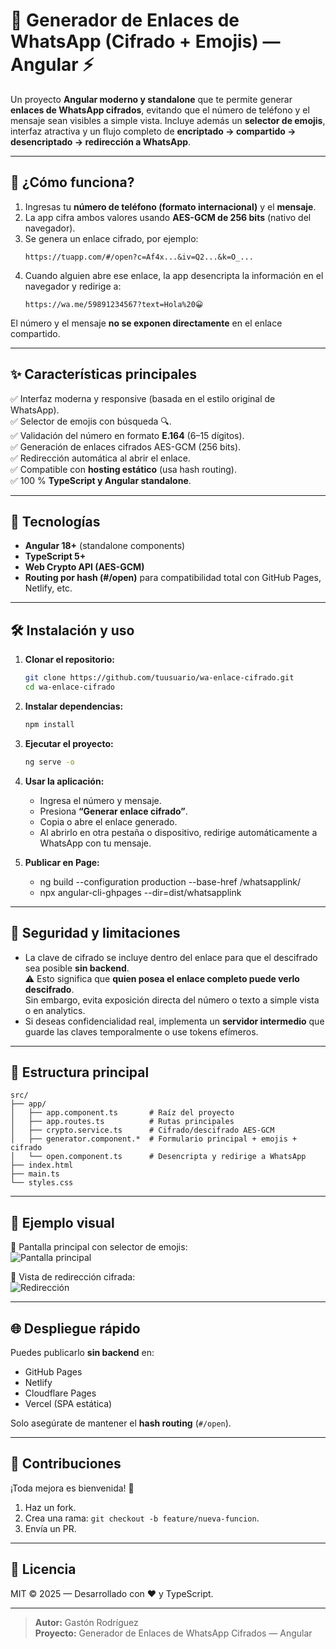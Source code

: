 # 🚀 Generador de Enlaces de WhatsApp (Cifrado + Emojis) — Angular ⚡️

Un proyecto **Angular moderno y standalone** que te permite generar **enlaces de WhatsApp cifrados**, evitando que el número de teléfono y el mensaje sean visibles a simple vista. Incluye además un **selector de emojis**, interfaz atractiva y un flujo completo de **encriptado → compartido → desencriptado → redirección a WhatsApp**.

---

## 🧠 ¿Cómo funciona?
1. Ingresas tu **número de teléfono (formato internacional)** y el **mensaje**.
2. La app cifra ambos valores usando **AES-GCM de 256 bits** (nativo del navegador).
3. Se genera un enlace cifrado, por ejemplo:
   ```text
   https://tuapp.com/#/open?c=Af4x...&iv=Q2...&k=O_...
   ```
4. Cuando alguien abre ese enlace, la app desencripta la información en el navegador y redirige a:
   ```text
   https://wa.me/59891234567?text=Hola%20😀
   ```

El número y el mensaje **no se exponen directamente** en el enlace compartido.

---

## ✨ Características principales
✅ Interfaz moderna y responsive (basada en el estilo original de WhatsApp).  
✅ Selector de emojis con búsqueda 🔍.  
✅ Validación del número en formato **E.164** (6–15 dígitos).  
✅ Generación de enlaces cifrados AES-GCM (256 bits).  
✅ Redirección automática al abrir el enlace.  
✅ Compatible con **hosting estático** (usa hash routing).  
✅ 100 % **TypeScript y Angular standalone**.

---

## 🧩 Tecnologías
- **Angular 18+** (standalone components)
- **TypeScript 5+**
- **Web Crypto API (AES-GCM)**
- **Routing por hash (#/open)** para compatibilidad total con GitHub Pages, Netlify, etc.

---

## 🛠️ Instalación y uso

1. **Clonar el repositorio:**
   ```bash
   git clone https://github.com/tuusuario/wa-enlace-cifrado.git
   cd wa-enlace-cifrado
   ```

2. **Instalar dependencias:**
   ```bash
   npm install
   ```

3. **Ejecutar el proyecto:**
   ```bash
   ng serve -o
   ```

4. **Usar la aplicación:**
   - Ingresa el número y mensaje.
   - Presiona **“Generar enlace cifrado”**.
   - Copia o abre el enlace generado.
   - Al abrirlo en otra pestaña o dispositivo, redirige automáticamente a WhatsApp con tu mensaje.

5. **Publicar en Page:**
   - ng build --configuration production --base-href /whatsapplink/
   - npx angular-cli-ghpages --dir=dist/whatsapplink

---

## 🔐 Seguridad y limitaciones
- La clave de cifrado se incluye dentro del enlace para que el descifrado sea posible **sin backend**.  
  ⚠️ Esto significa que **quien posea el enlace completo puede verlo descifrado**.  
  Sin embargo, evita exposición directa del número o texto a simple vista o en analytics.
- Si deseas confidencialidad real, implementa un **servidor intermedio** que guarde las claves temporalmente o use tokens efímeros.

---

## 📂 Estructura principal
```
src/
├── app/
│   ├── app.component.ts       # Raíz del proyecto
│   ├── app.routes.ts          # Rutas principales
│   ├── crypto.service.ts      # Cifrado/descifrado AES-GCM
│   ├── generator.component.*  # Formulario principal + emojis + cifrado
│   └── open.component.ts      # Desencripta y redirige a WhatsApp
├── index.html
├── main.ts
└── styles.css
```

---

## 💬 Ejemplo visual
🔹 Pantalla principal con selector de emojis:  
![Pantalla principal](docs/demo-main.png)

🔹 Vista de redirección cifrada:  
![Redirección](docs/demo-open.png)

---

## 🌐 Despliegue rápido
Puedes publicarlo **sin backend** en:
- GitHub Pages
- Netlify
- Cloudflare Pages
- Vercel (SPA estática)

Solo asegúrate de mantener el **hash routing** (`#/open`).

---

## 🤝 Contribuciones
¡Toda mejora es bienvenida! 🙌
1. Haz un fork.
2. Crea una rama: `git checkout -b feature/nueva-funcion`.
3. Envía un PR.

---

## 🧾 Licencia
MIT © 2025 — Desarrollado con ❤️ y TypeScript.

---

> **Autor:** Gastón Rodríguez  
> **Proyecto:** Generador de Enlaces de WhatsApp Cifrados — Angular
